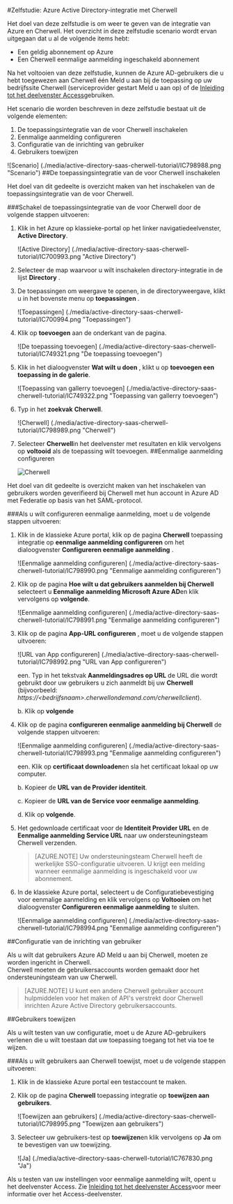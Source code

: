 <properties 
    pageTitle="Zelfstudie: Azure Active Directory-integratie met Cherwell | Microsoft Azure" 
    description="Meer informatie over het gebruiken van Cherwell met Azure Active Directory om in te schakelen voor eenmalige aanmelding, geautomatiseerde inrichting en meer!" 
    services="active-directory" 
    authors="jeevansd"  
    documentationCenter="na" 
    manager="femila"/>
<tags 
    ms.service="active-directory" 
    ms.devlang="na" 
    ms.topic="article" 
    ms.tgt_pltfrm="na" 
    ms.workload="identity" 
    ms.date="10/14/2016" 
    ms.author="jeedes" />

#<a name="tutorial-azure-active-directory-integration-with-cherwell"></a>Zelfstudie: Azure Active Directory-integratie met Cherwell

Het doel van deze zelfstudie is om weer te geven van de integratie van Azure en Cherwell. Het overzicht in deze zelfstudie scenario wordt ervan uitgegaan dat u al de volgende items hebt:

-   Een geldig abonnement op Azure
-   Een Cherwell eenmalige aanmelding ingeschakeld abonnement

Na het voltooien van deze zelfstudie, kunnen de Azure AD-gebruikers die u hebt toegewezen aan Cherwell één Meld u aan bij de toepassing op uw bedrijfssite Cherwell (serviceprovider gestart Meld u aan op) of de [Inleiding tot het deelvenster Access](active-directory-saas-access-panel-introduction.md)gebruiken.

Het scenario die worden beschreven in deze zelfstudie bestaat uit de volgende elementen:

1.  De toepassingsintegratie van de voor Cherwell inschakelen
2.  Eenmalige aanmelding configureren
3.  Configuratie van de inrichting van gebruiker
4.  Gebruikers toewijzen

![Scenario] (./media/active-directory-saas-cherwell-tutorial/IC798988.png "Scenario")
##<a name="enabling-the-application-integration-for-cherwell"></a>De toepassingsintegratie van de voor Cherwell inschakelen

Het doel van dit gedeelte is overzicht maken van het inschakelen van de toepassingsintegratie van de voor Cherwell.

###<a name="to-enable-the-application-integration-for-cherwell-perform-the-following-steps"></a>Schakel de toepassingsintegratie van de voor Cherwell door de volgende stappen uitvoeren:

1.  Klik in het Azure op klassieke-portal op het linker navigatiedeelvenster, **Active Directory**.

    ![Active Directory] (./media/active-directory-saas-cherwell-tutorial/IC700993.png "Active Directory")

2.  Selecteer de map waarvoor u wilt inschakelen directory-integratie in de lijst **Directory** .

3.  De toepassingen om weergave te openen, in de directoryweergave, klikt u in het bovenste menu op **toepassingen** .

    ![Toepassingen] (./media/active-directory-saas-cherwell-tutorial/IC700994.png "Toepassingen")

4.  Klik op **toevoegen** aan de onderkant van de pagina.

    ![De toepassing toevoegen] (./media/active-directory-saas-cherwell-tutorial/IC749321.png "De toepassing toevoegen")

5.  Klik in het dialoogvenster **Wat wilt u doen** , klikt u op **toevoegen een toepassing in de galerie**.

    ![Toepassing van gallerry toevoegen] (./media/active-directory-saas-cherwell-tutorial/IC749322.png "Toepassing van gallerry toevoegen")

6.  Typ in het **zoekvak** **Cherwell**.

    ![Cherwell] (./media/active-directory-saas-cherwell-tutorial/IC798989.png "Cherwell")

7.  Selecteer **Cherwell**in het deelvenster met resultaten en klik vervolgens op **voltooid** als de toepassing wilt toevoegen.
##<a name="configuring-single-sign-on"></a>Eenmalige aanmelding configureren

    ![Cherwell](./media/active-directory-saas-cherwell-tutorial/IC798996.png "Cherwell")

Het doel van dit gedeelte is overzicht maken van het inschakelen van gebruikers worden geverifieerd bij Cherwell met hun account in Azure AD met Federatie op basis van het SAML-protocol.

###<a name="to-configure-single-sign-on-perform-the-following-steps"></a>Als u wilt configureren eenmalige aanmelding, moet u de volgende stappen uitvoeren:

1.  Klik in de klassieke Azure portal, klik op de pagina **Cherwell** toepassing integratie op **eenmalige aanmelding configureren** om het dialoogvenster **Configureren eenmalige aanmelding** .

    ![Eenmalige aanmelding configureren] (./media/active-directory-saas-cherwell-tutorial/IC798990.png "Eenmalige aanmelding configureren")

2.  Klik op de pagina **Hoe wilt u dat gebruikers aanmelden bij Cherwell** selecteert u **Eenmalige aanmelding Microsoft Azure AD**en klik vervolgens op **volgende**.

    ![Eenmalige aanmelding configureren] (./media/active-directory-saas-cherwell-tutorial/IC798991.png "Eenmalige aanmelding configureren")

3.  Klik op de pagina **App-URL configureren** , moet u de volgende stappen uitvoeren:

    ![URL van App configureren] (./media/active-directory-saas-cherwell-tutorial/IC798992.png "URL van App configureren")

    een.  Typ in het tekstvak **Aanmeldingsadres op URL** de URL die wordt gebruikt door uw gebruikers u zich aanmeldt bij uw **Cherwell** (bijvoorbeeld: *https://\<bedrijfsnaam\>.cherwellondemand.com/cherwellclient*).

    b.  Klik op **volgende**

4.  Klik op de pagina **configureren eenmalige aanmelding bij Cherwell** de volgende stappen uitvoeren:

    ![Eenmalige aanmelding configureren] (./media/active-directory-saas-cherwell-tutorial/IC798993.png "Eenmalige aanmelding configureren")

    een.  Klik op **certificaat downloaden**en sla het certificaat lokaal op uw computer.

    b.  Kopieer de **URL van de Provider identiteit**.

    c.  Kopieer de **URL van de Service voor eenmalige aanmelding**.

    d.  Klik op **volgende**.

5.  Het gedownloade certificaat voor de **Identiteit Provider URL** en de **Eenmalige aanmelding Service URL** naar uw ondersteuningsteam Cherwell verzenden.

    >[AZURE.NOTE] Uw ondersteuningsteam Cherwell heeft de werkelijke SSO-configuratie uitvoeren.
U krijgt een melding wanneer eenmalige aanmelding is ingeschakeld voor uw abonnement.

6.  In de klassieke Azure portal, selecteert u de Configuratiebevestiging voor eenmalige aanmelding en klik vervolgens op **Voltooien** om het dialoogvenster **Configureren eenmalige aanmelding** te sluiten.

    ![Eenmalige aanmelding configureren] (./media/active-directory-saas-cherwell-tutorial/IC798994.png "Eenmalige aanmelding configureren")

##<a name="configuring-user-provisioning"></a>Configuratie van de inrichting van gebruiker

Als u wilt dat gebruikers Azure AD Meld u aan bij Cherwell, moeten ze worden ingericht in Cherwell.  
Cherwell moeten de gebruikersaccounts worden gemaakt door het ondersteuningsteam van uw Cherwell.

>[AZURE.NOTE] U kunt een andere Cherwell gebruiker account hulpmiddelen voor het maken of API's verstrekt door Cherwell inrichten Azure Active Directory gebruikersaccounts.

##<a name="assigning-users"></a>Gebruikers toewijzen

Als u wilt testen van uw configuratie, moet u de Azure AD-gebruikers verlenen die u wilt toestaan dat uw toepassing toegang tot het via toe te wijzen.

###<a name="to-assign-users-to-cherwell-perform-the-following-steps"></a>Als u wilt gebruikers aan Cherwell toewijst, moet u de volgende stappen uitvoeren:

1.  Klik in de klassieke Azure portal een testaccount te maken.

2.  Klik op de pagina **Cherwell** toepassing integratie op **toewijzen aan gebruikers**.

    ![Toewijzen aan gebruikers] (./media/active-directory-saas-cherwell-tutorial/IC798995.png "Toewijzen aan gebruikers")

3.  Selecteer uw gebruikers-test op **toewijzen**en klik vervolgens op **Ja** om te bevestigen van uw toewijzing.

    ![Ja] (./media/active-directory-saas-cherwell-tutorial/IC767830.png "Ja")

Als u testen van uw instellingen voor eenmalige aanmelding wilt, opent u het deelvenster Access. Zie [Inleiding tot het deelvenster Access](active-directory-saas-access-panel-introduction.md)voor meer informatie over het Access-deelvenster.
